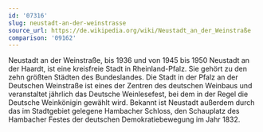```yaml
---
id: '07316'
slug: neustadt-an-der-weinstrasse
source_url: https://de.wikipedia.org/wiki/Neustadt_an_der_Weinstraße
comparison: '09162'
---
```


Neustadt an der Weinstraße, bis 1936 und von 1945 bis 1950 Neustadt an der Haardt, ist eine kreisfreie Stadt in Rheinland-Pfalz. Sie gehört zu den zehn größten Städten des Bundeslandes. Die Stadt in der Pfalz an der Deutschen Weinstraße ist eines der Zentren des deutschen Weinbaus und veranstaltet jährlich das Deutsche Weinlesefest, bei dem in der Regel die Deutsche Weinkönigin gewählt wird. Bekannt ist Neustadt außerdem durch das im Stadtgebiet gelegene Hambacher Schloss, den Schauplatz des Hambacher Festes der deutschen Demokratiebewegung im Jahr 1832.
